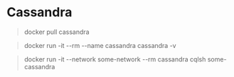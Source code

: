 # Cassandra

> docker pull cassandra

> docker run -it --rm --name cassandra cassandra -v

> docker run -it --network some-network --rm cassandra cqlsh some-cassandra
